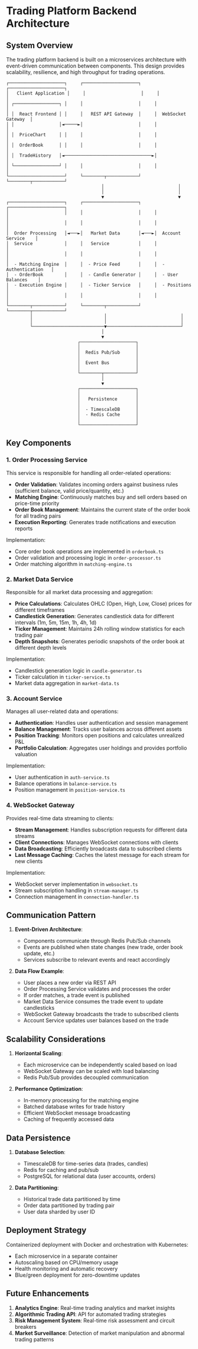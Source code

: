 # Trading Platform Backend Architecture

## System Overview

The trading platform backend is built on a microservices architecture with event-driven communication between components. This design provides scalability, resilience, and high throughput for trading operations.

```
┌─────────────────────┐     ┌─────────────────────┐     ┌─────────────────────┐
│   Client Application │     │                     │     │                     │
│ ┌─────────────────┐ │     │                     │     │                     │
│ │  React Frontend │ │     │   REST API Gateway  │     │  WebSocket Gateway  │
│ │                 │◄─────►│                     │     │                     │
│ │  PriceChart     │ │     │                     │     │                     │
│ │  OrderBook      │ │     │                     │     │                     │
│ │  TradeHistory   │◄─────────────────────────────────►│                     │
│ └─────────────────┘ │     │                     │     │                     │
└─────────────────────┘     └────────┬────────────┘     └────────┬────────────┘
                                    │                            │
                                    │                            │
                                    ▼                            ▼
┌─────────────────────┐     ┌─────────────────────┐     ┌─────────────────────┐
│                     │     │                     │     │                     │
│                     │     │                     │     │                     │
│  Order Processing   │◄───►│   Market Data       │◄───►│  Account Service    │
│  Service            │     │   Service           │     │                     │
│                     │     │                     │     │                     │
│  - Matching Engine  │     │  - Price Feed       │     │  - Authentication   │
│  - OrderBook        │     │  - Candle Generator │     │  - User Balances    │
│  - Execution Engine │     │  - Ticker Service   │     │  - Positions        │
│                     │     │                     │     │                     │
└────────┬────────────┘     └────────┬────────────┘     └────────┬────────────┘
         │                           │                            │
         │                           │                            │
         └───────────────────────────▼────────────────────────────┘
                                    │
                                    ▼
                           ┌─────────────────────┐
                           │                     │
                           │  Redis Pub/Sub      │
                           │                     │
                           │  Event Bus          │
                           │                     │
                           └────────┬────────────┘
                                    │
                                    ▼
                           ┌─────────────────────┐
                           │                     │
                           │   Persistence       │
                           │                     │
                           │  - TimescaleDB      │
                           │  - Redis Cache      │
                           │                     │
                           └─────────────────────┘
```

## Key Components

### 1. Order Processing Service

This service is responsible for handling all order-related operations:

- **Order Validation**: Validates incoming orders against business rules (sufficient balance, valid price/quantity, etc.)
- **Matching Engine**: Continuously matches buy and sell orders based on price-time priority
- **Order Book Management**: Maintains the current state of the order book for all trading pairs
- **Execution Reporting**: Generates trade notifications and execution reports

Implementation:
- Core order book operations are implemented in `orderbook.ts`
- Order validation and processing logic in `order-processor.ts`
- Order matching algorithm in `matching-engine.ts`

### 2. Market Data Service

Responsible for all market data processing and aggregation:

- **Price Calculations**: Calculates OHLC (Open, High, Low, Close) prices for different timeframes
- **Candlestick Generation**: Generates candlestick data for different intervals (1m, 5m, 15m, 1h, 4h, 1d)
- **Ticker Management**: Maintains 24h rolling window statistics for each trading pair
- **Depth Snapshots**: Generates periodic snapshots of the order book at different depth levels

Implementation:
- Candlestick generation logic in `candle-generator.ts`
- Ticker calculation in `ticker-service.ts`
- Market data aggregation in `market-data.ts`

### 3. Account Service

Manages all user-related data and operations:

- **Authentication**: Handles user authentication and session management
- **Balance Management**: Tracks user balances across different assets
- **Position Tracking**: Monitors open positions and calculates unrealized P&L
- **Portfolio Calculation**: Aggregates user holdings and provides portfolio valuation

Implementation:
- User authentication in `auth-service.ts`
- Balance operations in `balance-service.ts`
- Position management in `position-service.ts`

### 4. WebSocket Gateway

Provides real-time data streaming to clients:

- **Stream Management**: Handles subscription requests for different data streams
- **Client Connections**: Manages WebSocket connections with clients
- **Data Broadcasting**: Efficiently broadcasts data to subscribed clients
- **Last Message Caching**: Caches the latest message for each stream for new clients

Implementation:
- WebSocket server implementation in `websocket.ts`
- Stream subscription handling in `stream-manager.ts`
- Connection management in `connection-handler.ts`

## Communication Pattern

1. **Event-Driven Architecture**:
   - Components communicate through Redis Pub/Sub channels
   - Events are published when state changes (new trade, order book update, etc.)
   - Services subscribe to relevant events and react accordingly

2. **Data Flow Example**:
   - User places a new order via REST API
   - Order Processing Service validates and processes the order
   - If order matches, a trade event is published
   - Market Data Service consumes the trade event to update candlesticks
   - WebSocket Gateway broadcasts the trade to subscribed clients
   - Account Service updates user balances based on the trade

## Scalability Considerations

1. **Horizontal Scaling**:
   - Each microservice can be independently scaled based on load
   - WebSocket Gateway can be scaled with load balancing
   - Redis Pub/Sub provides decoupled communication

2. **Performance Optimization**:
   - In-memory processing for the matching engine
   - Batched database writes for trade history
   - Efficient WebSocket message broadcasting
   - Caching of frequently accessed data

## Data Persistence

1. **Database Selection**:
   - TimescaleDB for time-series data (trades, candles)
   - Redis for caching and pub/sub
   - PostgreSQL for relational data (user accounts, orders)

2. **Data Partitioning**:
   - Historical trade data partitioned by time
   - Order data partitioned by trading pair
   - User data sharded by user ID

## Deployment Strategy

Containerized deployment with Docker and orchestration with Kubernetes:

- Each microservice in a separate container
- Autoscaling based on CPU/memory usage
- Health monitoring and automatic recovery
- Blue/green deployment for zero-downtime updates

## Future Enhancements

1. **Analytics Engine**: Real-time trading analytics and market insights
2. **Algorithmic Trading API**: API for automated trading strategies
3. **Risk Management System**: Real-time risk assessment and circuit breakers
4. **Market Surveillance**: Detection of market manipulation and abnormal trading patterns
